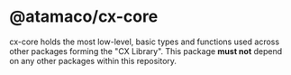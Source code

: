 # @atamaco/cx-core

cx-core holds the most low-level, basic types and functions used across other packages forming the "CX Library". This package **must not** depend on any other packages within this repository.
